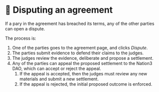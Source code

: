 # 🚩 Disputing an agreement

If a pary in the agreement has breached its terms, any of the other parties can open a dispute.

The process is:

1. One of the parties goes to the agreement page, and clicks _Dispute_.
2. The parties submit evidence to defend their claims to the judges.
3. The judges review the evidence, deliberate and propose a settlement.
4. Any of the parties can appeal the proposed settlement to the Nation3 DAO, which can accept or reject the appeal.
   1. If the appeal is accepted, then the judges must review any new materials and submit a new settlement.
   2. If the appeal is rejected, the initial proposed outcome is enforced.
